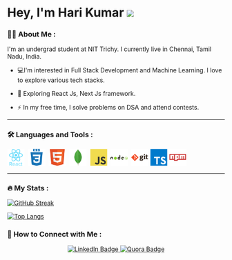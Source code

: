 <h1>
  Hey, I'm Hari Kumar
  <img src="https://media.giphy.com/media/hvRJCLFzcasrR4ia7z/giphy.gif" width="30px" />
</h1>
 

### :woman_technologist: About Me :
I'm an undergrad student at NIT Trichy. I currently live in Chennai, Tamil Nadu, India.
- 💻I'm interested in Full Stack Development and Machine Learning. I love to explore various tech stacks. 
  
- :seedling: Exploring React Js, Next Js framework.

- :zap: In my free time, I solve problems on DSA and attend contests.
---
 ### :hammer_and_wrench: Languages and Tools :
<div>
   <img src="https://github.com/devicons/devicon/blob/master/icons/react/react-original-wordmark.svg" title="React" alt="React" width="40" height="40"/>&nbsp;
   <img src="https://github.com/devicons/devicon/blob/master/icons/css3/css3-plain-wordmark.svg"  title="CSS3" alt="CSS" width="40" height="40"/>&nbsp;
  <img src="https://github.com/devicons/devicon/blob/master/icons/html5/html5-original.svg" title="HTML5" alt="HTML" width="40" height="40"/>&nbsp;
  <img src="https://github.com/devicons/devicon/blob/master/icons/mongodb/mongodb-original.svg" title="Mongodb" alt="Mongodb" width="40" height="40"/>&nbsp;
  <img src="https://github.com/devicons/devicon/blob/master/icons/javascript/javascript-original.svg" title="JavaScript" alt="JavaScript" width="40" height="40"/>&nbsp;
   <img src="https://github.com/devicons/devicon/blob/master/icons/nodejs/nodejs-original-wordmark.svg" title="NodeJS" alt="NodeJS" width="40" height="40"/>&nbsp;
   <img src="https://github.com/devicons/devicon/blob/master/icons/git/git-original-wordmark.svg" title="Git" **alt="Git" width="40" height="40"/>
   <img src="https://github.com/devicons/devicon/blob/master/icons/typescript/typescript-plain.svg" title="TypeScript" **alt="Typescript" width="40" height="40"/>
   <img src="https://github.com/devicons/devicon/blob/55609aa5bd817ff167afce0d965585c92040787a/icons/npm/npm-original-wordmark.svg" title="Npm" **alt="Npm" width="40" height="40"/>

  
</div>

---

### :fire: My Stats :
[![GitHub Streak](http://github-readme-streak-stats.herokuapp.com?user=Hari-Kumar-A&theme=dark)](https://git.io/streak-stats)

[![Top Langs](https://github-readme-stats.vercel.app/api/top-langs/?username=Hari-Kumar-A&layout=compact&theme=vision-friendly-dark)](https://github.com/anuraghazra/github-readme-stats)

### 🤔 How to Connect with Me :
 <div id="badges" align="center">
  <a href="https://www.linkedin.com/in/hari-kumar-a-b69287253/">
    <img src="https://img.shields.io/badge/LinkedIn-blue?style=for-the-badge&logo=linkedin&logoColor=white" alt="LinkedIn Badge"/>
  </a>
  
  <a href="https://www.quora.com/profile/Hari-Kumar-A-4">
    <img src="https://img.shields.io/badge/Quora-red?style=for-the-badge&logo=quora&logoColor=white" alt="Quora Badge"/>
  </a>
</div>

<!--
**Hari-Kumar-A/Hari-Kumar-A** is a ✨ _special_ ✨ repository because its `README.md` (this file) appears on your GitHub profile.

Here are some ideas to get you started:

- 🔭 I’m currently working on ...
- 🌱 I’m currently learning ...
- 👯 I’m looking to collaborate on ...
- 🤔 I’m looking for help with ...
- 💬 Ask me about ...
- 📫 How to reach me: ...
- 😄 Pronouns: ...
- ⚡ Fun fact: ...
-->
